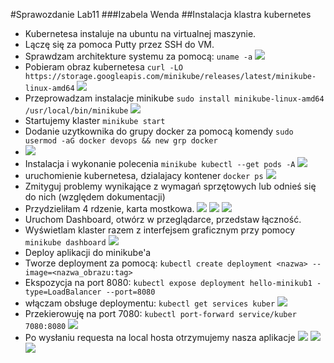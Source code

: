  #Sprawozdanie Lab11
 ###Izabela Wenda
 ##Instalacja klastra kubernetes
- Kubernetesa instaluje na ubuntu na virtualnej maszynie.
- Lączę się za pomoca Putty przez SSH do VM.
- Sprawdzam architekture systemu za pomocą: ```uname -a```
![](https://github.com/InzynieriaOprogramowaniaAGH/MDO2022_S/blob/42bdeaba4f3f6dcb7b5f46a69c8cac33ebc1fca9/INO/GCL02/IW402853/Lab11/1.png)
- Pobieram obraz kubernetesa ```curl -LO https://storage.googleapis.com/minikube/releases/latest/minikube-linux-amd64```
![](https://github.com/InzynieriaOprogramowaniaAGH/MDO2022_S/blob/42bdeaba4f3f6dcb7b5f46a69c8cac33ebc1fca9/INO/GCL02/IW402853/Lab11/2.png)
- Przeprowadzam instalacje minikube ```sudo install minikube-linux-amd64 /usr/local/bin/minikube```
![](https://github.com/InzynieriaOprogramowaniaAGH/MDO2022_S/blob/42bdeaba4f3f6dcb7b5f46a69c8cac33ebc1fca9/INO/GCL02/IW402853/Lab11/3.png)
- Startujemy klaster ```minikube start```
- Dodanie uzytkownika do grupy docker za pomocą komendy ```sudo usermod -aG docker devops && new grp docker```
- ![](https://github.com/InzynieriaOprogramowaniaAGH/MDO2022_S/blob/42bdeaba4f3f6dcb7b5f46a69c8cac33ebc1fca9/INO/GCL02/IW402853/Lab11/4.png)
- Instalacja i wykonanie polecenia ```minikube kubectl --get pods -A```
![](https://github.com/InzynieriaOprogramowaniaAGH/MDO2022_S/blob/42bdeaba4f3f6dcb7b5f46a69c8cac33ebc1fca9/INO/GCL02/IW402853/Lab11/5.png)
- uruchomienie kubernetesa, dzialajacy kontener ```docker ps```
![](https://github.com/InzynieriaOprogramowaniaAGH/MDO2022_S/blob/42bdeaba4f3f6dcb7b5f46a69c8cac33ebc1fca9/INO/GCL02/IW402853/Lab11/6.png)
- Zmityguj problemy wynikające z wymagań sprzętowych lub odnieś się do nich (względem dokumentacji)
- Przydzieliłam 4 rdzenie, karta mostkowa.
![](https://github.com/InzynieriaOprogramowaniaAGH/MDO2022_S/blob/42bdeaba4f3f6dcb7b5f46a69c8cac33ebc1fca9/INO/GCL02/IW402853/Lab11/procesory.png)
![](https://github.com/InzynieriaOprogramowaniaAGH/MDO2022_S/blob/42bdeaba4f3f6dcb7b5f46a69c8cac33ebc1fca9/INO/GCL02/IW402853/Lab11/rdzenie.png)
![](https://github.com/InzynieriaOprogramowaniaAGH/MDO2022_S/blob/42bdeaba4f3f6dcb7b5f46a69c8cac33ebc1fca9/INO/GCL02/IW402853/Lab11/karta.png)
- Uruchom Dashboard, otwórz w przeglądarce, przedstaw łączność.
- Wyświetlam klaster razem z interfejsem graficznym przy pomocy ```minikube dashboard```
![](https://github.com/InzynieriaOprogramowaniaAGH/MDO2022_S/blob/42bdeaba4f3f6dcb7b5f46a69c8cac33ebc1fca9/INO/GCL02/IW402853/Lab11/7.jpg)
- Deploy aplikacji do minikube'a
- Tworze deployment za pomocą: ```kubectl create deployment <nazwa> --image=<nazwa_obrazu:tag>```
- Ekspozycja na port 8080: ```kubectl expose deployment hello-minikub1 -type=LoadBalancer --port=8080```
- włączam obsługe deploymentu: ```kubectl get services kuber```
![](https://github.com/InzynieriaOprogramowaniaAGH/MDO2022_S/blob/42bdeaba4f3f6dcb7b5f46a69c8cac33ebc1fca9/INO/GCL02/IW402853/Lab11/8.png)
- Przekierowuję na port 7080: ```kubectl port-forward service/kuber 7080:8080```
![](https://github.com/InzynieriaOprogramowaniaAGH/MDO2022_S/blob/42bdeaba4f3f6dcb7b5f46a69c8cac33ebc1fca9/INO/GCL02/IW402853/Lab11/9.png)
- Po wysłaniu requesta na local hosta otrzymujemy nasza aplikacje
![](https://github.com/InzynieriaOprogramowaniaAGH/MDO2022_S/blob/42bdeaba4f3f6dcb7b5f46a69c8cac33ebc1fca9/INO/GCL02/IW402853/Lab11/10.png)
![](https://github.com/InzynieriaOprogramowaniaAGH/MDO2022_S/blob/42bdeaba4f3f6dcb7b5f46a69c8cac33ebc1fca9/INO/GCL02/IW402853/Lab11/11.png)
![](https://github.com/InzynieriaOprogramowaniaAGH/MDO2022_S/blob/42bdeaba4f3f6dcb7b5f46a69c8cac33ebc1fca9/INO/GCL02/IW402853/Lab11/12.png)
